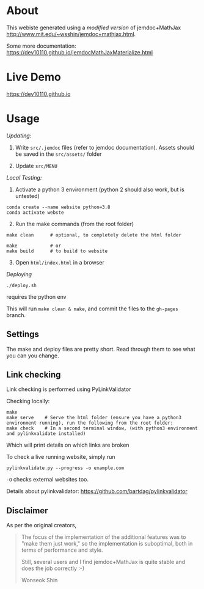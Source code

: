 
# About

This webiste generated using a *modified version* of jemdoc+MathJax http://www.mit.edu/~wsshin/jemdoc+mathjax.html. 

Some more documentation:
https://dev10110.github.io/jemdocMathJaxMaterialize.html

# Live Demo

https://dev10110.github.io

# Usage


*Updating:*

1. Write ```src/.jemdoc``` files (refer to jemdoc documentation). Assets should be saved in the ```src/assets/``` folder

2. Update ```src/MENU```


*Local Testing:*

1. Activate a python 3 environment (python 2 should also work, but is untested)
```
conda create --name website python=3.8
conda activate webste
```
2. Run the make commands (from the root folder)
```
make clean      # optional, to completely delete the html folder

make            # or
make build      # to build to website

```
3. Open ```html/index.html``` in a browser

*Deploying*
```
./deploy.sh
```
requires the python env

This will run ```make clean & make```, and commit the files to the ```gh-pages``` branch.


## Settings

The make and deploy files are pretty short. Read through them to see what you can you change.

## Link checking
Link checking is performed using PyLinkValidator

Checking locally:

```
make
make serve    # Serve the html folder (ensure you have a python3 environment running), run the following from the root folder:
make check    # In a second terminal window, (with python3 environment and pylinkvalidate installed)
```
Which will print details on which links are broken

To check a live running website, simply run
```
pylinkvalidate.py --progress -o example.com
```

```-O``` checks external websites too.

Details about pylinkvalidator: https://github.com/bartdag/pylinkvalidator

Disclaimer
----------
As per the original creators, 
> The focus of the implementation of the additional features was to "make them just work," so the implementation is suboptimal, both in terms of performance and style.  
>
> Still, several users and I find jemdoc+MathJax is quite stable and does the job correctly :-)
>
> Wonseok Shin

